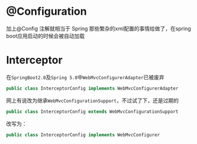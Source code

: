 # @Configuration

加上@Config 注解就相当于 Spring 那些繁杂的xml配置的事情给做了，在spring boot应用启动的时候会被自动加载



# Interceptor

在`SpringBoot2.0`及`Spring 5.0`中`WebMvcConfigurerAdapter`已被废弃

````java
public class InterceptorConfig implements WebMvcConfigurerAdapter
````



网上有说改为继承`WebMvcConfigurationSupport`，不过试了下，还是过期的

````java
public class InterceptorConfig extends WebMvcConfigurationSupport
````



改写为：

```java
public class InterceptorConfig implements WebMvcConfigurer
```

